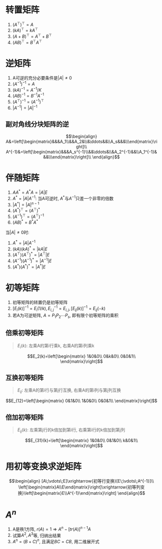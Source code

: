  
# 转置矩阵
1. $(A^\top)^\top=A$
2. $(kA)^\top=kA^\top$
3. $(A+B)^\top=A^\top+B^\top$
4. $(AB)^\top=B^\top A^\top$

# 逆矩阵

1. A可逆的充分必要条件是$|A|\neq0$
2. $(A^{-1})^{-1}=A$
3. $(kA)^{-1}={A^{-1}/K}$
4. $(AB)^{-1}=B^{-1}A^{-1}$
5. $(A^\top)^{-1}=(A^{-1})^\top$
6. $|A^{-1}|=|A|^{-1}$

## 副对角线分块矩阵的逆

$$\begin{align}
A&=\left[\begin{matrix}&&&A_1\\&&A_2&\\&\ddots&&\\A_s&&&\\\end{matrix}\right]\\
A^{-1}&=\left[\begin{matrix}&&&A_s^{-1}\\&&\ddots&\\&A_2^{-1}&&\\A_1^{-1}&&&\\\end{matrix}\right]\\
\end{align}$$

# 伴随矩阵

1. $AA^*=A^*A=|A|E$
2. $A^*=|A|A^{-1}$: 当A可逆时, $A^*$与$A^{-1}$只差一个非零的倍数
3. $|A^*|=|A|^{n-1}$
4. $(A^*)^\top=({A^\top})^*$
5. $(A^{-1})^\top=({A^\top})^{-1}$
6. $(AB)^*=B^*A^*$

当$|A|\neq0$时:
1. $A^*=|A|A^{-1}$
2. $(kA)(kA)^*=|kA|E$
3. $(A^\top)(A^\top)^*=|A^\top|E$
4. $(A^{-1})(A^{-1})^*=|A^{-1}|E$
5. $(A^*)(A^*)^*=|A^*|E$

# 初等矩阵

1. 初等矩阵的转置仍是初等矩阵
2. $[E_i(k)]^{-1}=E_i(1/k),E_{i,j}^{-1}=E_{i,j},[E_{ij}(k)]^{-1}=E_{ij}(-k)$
3. 若A为可逆矩阵, $A=P_1P_2\cdots P_s$, 即有限个初等矩阵的乘积

## 倍乘初等矩阵

> $E_i(k)$: 左乘A的第i行乘k, 右乘A的第i列乘k


$$E_2(k)=\left[\begin{matrix}
1&0&0\\
0&k&0\\
0&0&1\\
\end{matrix}\right]$$
## 互换初等矩阵

> $E_{ij}$: 左乘A的第i行与第j行互换, 右乘A的第i列与第j列互换

$$E_{12}=\left[\begin{matrix}
0&1&0\\
1&0&0\\
0&0&1\\
\end{matrix}\right]$$
## 倍加初等矩阵

>$E_{ij}(k)$: 左乘第j行的k倍加到第i行, 右乘第i行的k倍加到第j列

$$E_{31}(k)=\left[\begin{matrix}
1&0&0\\
0&1&0\\
k&0&1\\
\end{matrix}\right]$$

# 用初等变换求逆矩阵

$$\begin{align}
[A\;\vdots\;E]\xrightarrow{初等行变换}[E\;\vdots\;A^{-1}]\\
\left[\begin{matrix}A\\E\end{matrix}\right]\xrightarrow{初等列变换}\left[\begin{matrix}E\\A^{-1}\end{matrix}\right]
\end{align}$$

# $A^n$

1. A是秩1方阵, $r(A)=1\Rightarrow A^n-[tr(A)]^{n-1}A$
2. 试算$A^2,A^3$等, 归纳出结果
3. $A^n=(B+C)^n$, 且满足$BC=CB$, 用二维展开式
